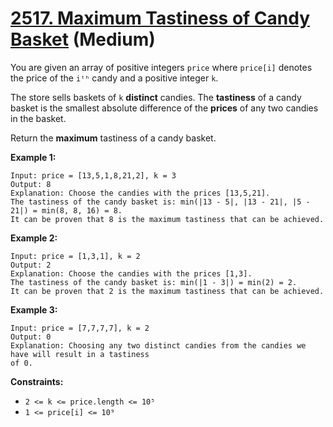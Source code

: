 # [2517. Maximum Tastiness of Candy Basket][link] (Medium)

[link]: https://leetcode.com/problems/maximum-tastiness-of-candy-basket/

You are given an array of positive integers `price` where `price[i]` denotes the price of the `iᵗʰ`
candy and a positive integer `k`.

The store sells baskets of `k` **distinct** candies. The **tastiness** of a candy basket is the
smallest absolute difference of the **prices** of any two candies in the basket.

Return the **maximum** tastiness of a candy basket.

**Example 1:**

```
Input: price = [13,5,1,8,21,2], k = 3
Output: 8
Explanation: Choose the candies with the prices [13,5,21].
The tastiness of the candy basket is: min(|13 - 5|, |13 - 21|, |5 - 21|) = min(8, 8, 16) = 8.
It can be proven that 8 is the maximum tastiness that can be achieved.
```

**Example 2:**

```
Input: price = [1,3,1], k = 2
Output: 2
Explanation: Choose the candies with the prices [1,3].
The tastiness of the candy basket is: min(|1 - 3|) = min(2) = 2.
It can be proven that 2 is the maximum tastiness that can be achieved.
```

**Example 3:**

```
Input: price = [7,7,7,7], k = 2
Output: 0
Explanation: Choosing any two distinct candies from the candies we have will result in a tastiness
of 0.
```

**Constraints:**

- `2 <= k <= price.length <= 10⁵`
- `1 <= price[i] <= 10⁹`
